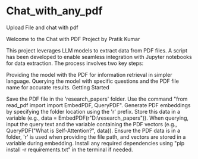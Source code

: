 # Chat_with_any_pdf
Upload File and chat with pdf

Welcome to the Chat with PDF Project by Pratik Kumar

This project leverages LLM models to extract data from PDF files. A script has been developed to enable seamless integration with Jupyter notebooks for data extraction. The process involves two key steps:

Providing the model with the PDF for information retrieval in simpler language.
Querying the model with specific questions and the PDF file name for accurate results.
Getting Started

Save the PDF file in the 'research_papers' folder.
Use the command "from read_pdf import import EmbedPDF, QueryPDF".
Generate PDF embeddings by specifying the folder location using the 'r' prefix. Store this data in a variable (e.g., data = EmbedPDF(r"D:\research_papers")).
When querying, input the query text and the variable containing the PDF vectors (e.g., QueryPDF("What is Self-Attention?", data)).
Ensure the PDF data is in a folder, 'r' is used when providing the file path, and vectors are stored in a variable during embedding.
Install any required dependencies using "pip install -r requirements.txt" in the terminal if needed.
